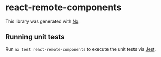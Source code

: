 # react-remote-components

This library was generated with [Nx](https://nx.dev).

## Running unit tests

Run `nx test react-remote-components` to execute the unit tests via [Jest](https://jestjs.io).

